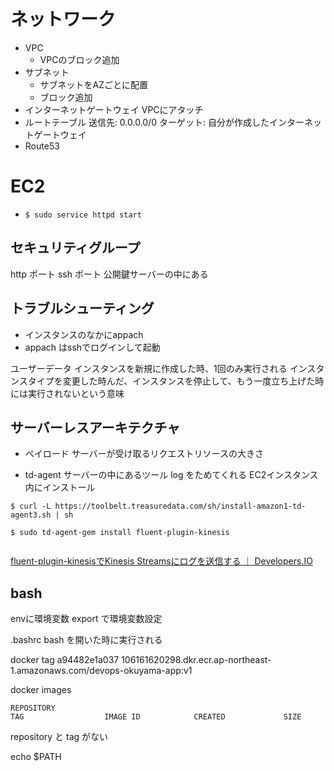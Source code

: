 
# ネットワーク
- VPC
  - VPCのブロック追加
- サブネット
  - サブネットをAZごとに配置
  - ブロック追加
- インターネットゲートウェイ
VPCにアタッチ
- ルートテーブル
送信先: 0.0.0.0/0
ターゲット: 自分が作成したインターネットゲートウェイ
- Route53

# EC2
- `$ sudo service httpd start`


## セキュリティグループ
http ポート
ssh ポート
公開鍵サーバーの中にある

## トラブルシューティング
- インスタンスのなかにappach
- appach はsshでログインして起動

ユーザーデータ
インスタンスを新規に作成した時、1回のみ実行される
インスタンスタイプを変更した時んだ、インスタンスを停止して、もう一度立ち上げた時には実行されないという意味

## サーバーレスアーキテクチャ
- ペイロード
サーバーが受け取るリクエストリソースの大きさ

- td-agent
サーバーの中にあるツール
log をためてくれる
EC2インスタンス内にインストール
```
$ curl -L https://toolbelt.treasuredata.com/sh/install-amazon1-td-agent3.sh | sh

$ sudo td-agent-gem install fluent-plugin-kinesis


```
[fluent-plugin-kinesisでKinesis Streamsにログを送信する ｜ Developers.IO](https://dev.classmethod.jp/cloud/aws/fluent-plugin-kinesis/)

## bash
envに環境変数
export で環境変数設定

.bashrc
bash を開いた時に実行される


docker tag a94482e1a037 106161620298.dkr.ecr.ap-northeast-1.amazonaws.com/devops-okuyama-app:v1





docker images
```
REPOSITORY                                                             TAG                  IMAGE ID            CREATED             SIZE
```
repository と tag がない



echo $PATH

